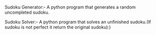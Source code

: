 Sudoku Generator:- A python program that generates a random uncompleted sudoku.





Sudoku Solver:- A python program that solves an unfinished sudoku.(If sudoku is not perfect it return the original sudoku):)
